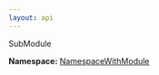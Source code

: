 ```yaml
---
layout: api
---
```


<style>
:root {
    --keyword-color: #a626a4;
}

.api-code {
    font-family: monospace;
    margin-bottom: 1rem;
    scroll-margin-top: 5.25rem;
}

.api-code pre {
    background-color: transparent;
}

.api-code .line {
    white-space: nowrap;
}

.api-code .keyword {
    color: var(--keyword-color);
}
</style>
<div class="is-size-3">SubModule</div>



<p><div><strong>Namespace:</strong> <a href="/test-project/reference/TestProject/namespacewithmodule.html">NamespaceWithModule</a></div></p>